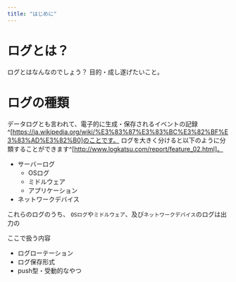 ```yaml
---
title: "はじめに"
---
```


# ログとは？

ログとはなんなのでしょう？
目的・成し遂げたいこと。

# ログの種類

データログとも言われて、電子的に生成・保存されるイベントの記録^[https://ja.wikipedia.org/wiki/%E3%83%87%E3%83%BC%E3%82%BF%E3%83%AD%E3%82%B0]のことです。
ログを大きく分けると以下のように分類することができます^[http://www.logkatsu.com/report/feature_02.html]。

- サーバーログ
    - OSログ
    - ミドルウェア
    - アプリケーション
- ネットワークデバイス

これらのログのうち、
`OSログ`や`ミドルウェア`、及び`ネットワークデバイス`のログは出力の

ここで扱う内容

- ログローテーション
- ログ保存形式
- push型・受動的なやつ
